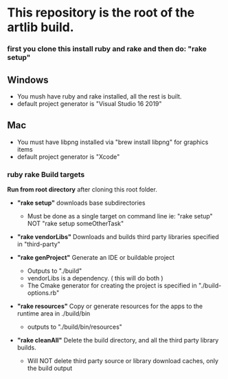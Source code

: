 # This repository is the root of the artlib build.
### first you clone this install ruby and rake and then do: "rake setup" 

## Windows

* You mush have ruby and rake installed, all the rest is built.
* default project generator is "Visual Studio 16 2019"
## Mac

* You must have libpng installed via "brew install libpng" for graphics items
* default project generator is "Xcode"

### ruby rake Build targets

**Run from root directory** after cloning this root folder.

* **"rake setup"** downloads base subdirectories
   * Must be done as a single target on command line ie: "rake setup" NOT "rake setup someOtherTask"

* **"rake vendorLibs"** Downloads and builds third party libraries specified in "third-party"

* **"rake genProject"** Generate an IDE or buildable project
  * Outputs to "./build" 
  * vendorLibs is a dependency. ( this will do both )  
  * The Cmake generator for creating the project is specified in "./build-options.rb" 

* **"rake resources"** Copy or generate resources for the apps to the runtime area in ./build/bin
  * outputs to "./build/bin/resources" 

* **"rake cleanAll"** Delete the build directory, and all the third party library builds.
   * Will NOT delete third party source or library download caches, only the build output 